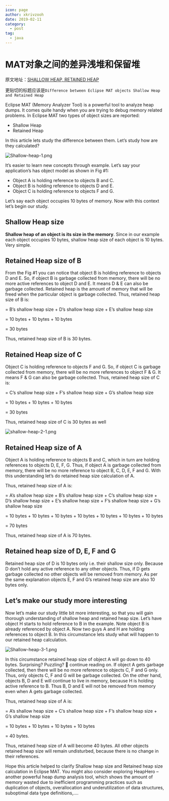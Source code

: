 ```yaml
---
icon: page
author: xkrivzooh
date: 2019-02-11
category:
  - post
tag:
  - java
---
```


# MAT对象之间的差异浅堆和保留堆

原文地址：[SHALLOW HEAP, RETAINED HEAP](https://blog.gceasy.io/2019/01/03/shallow-heap-retained-heap/)

更贴切的标题应该是`Difference between Eclipse MAT objects Shallow Heap and Retained Heap`

Eclipse MAT (Memory Analyzer Tool) is a powerful tool to analyze heap dumps. It comes quite handy when you are trying to debug memory related problems. In Eclipse MAT two types of object sizes are reported:

- Shallow Heap
- Retained Heap

In this article lets study the difference between them. Let’s study how are they calculated?

![Shallow-heap-1.png](http://wenchao.ren/img/2020/11/Shallow-heap-1.png)

It’s easier to learn new concepts through example. Let’s say your application’s has object model as shown in Fig #1:

- Object A is holding reference to objects B and C.
- Object B is holding reference to objects D and E.
- Object C is holding reference to objects F and G.
 
Let’s say each object occupies 10 bytes of memory. Now with this context let’s begin our study.

## Shallow Heap size

**Shallow heap of an object is its size in the memory**. Since in our example each object occupies 10 bytes, shallow heap size of each object is 10 bytes. Very simple.

## Retained Heap size of B

From the Fig #1 you can notice that object B is holding reference to objects D and E. So, if object B is garbage collected from memory, there will be no more active references to object D and E. It means D & E can also be garbage collected. Retained heap is the amount of memory that will be freed when the particular object is garbage collected. Thus, retained heap size of B is:

= B’s shallow heap size + D’s shallow heap size + E’s shallow heap size

= 10 bytes + 10 bytes + 10 bytes

= 30 bytes

Thus, retained heap size of B is 30 bytes.


## Retained Heap size of C

Object C is holding reference to objects F and G. So, if object C is garbage collected from memory, there will be no more references to object F & G. It means F & G can also be garbage collected. Thus, retained heap size of C is:

= C’s shallow heap size + F’s shallow heap size + G’s shallow heap size

= 10 bytes + 10 bytes + 10 bytes

= 30 bytes

Thus, retained heap size of C is 30 bytes as well

![shallow-heap-2-1.png](http://wenchao.ren/img/2020/11/shallow-heap-2-1.png)

## Retained Heap size of A

Object A is holding reference to objects B and C, which in turn are holding references to objects D, E, F, G. Thus, if object A is garbage collected from memory, there will be no more reference to object B, C, D, E, F and G. With this understanding let’s do retained heap size calculation of A.

Thus, retained heap size of A is:

= A’s shallow heap size + B’s shallow heap size + C’s shallow heap size + D’s shallow heap size + E’s shallow heap size + F’s shallow heap size + G’s shallow heap size

= 10 bytes + 10 bytes + 10 bytes + 10 bytes + 10 bytes + 10 bytes + 10 bytes

= 70 bytes

Thus, retained heap size of A is 70 bytes.

## Retained heap size of D, E, F and G

Retained heap size of D is 10 bytes only i.e. their shallow size only. Because D don’t hold any active reference to any other objects. Thus, if D gets garbage collected no other objects will be removed from memory. As per the same explanation objects E, F and G’s retained heap size are also 10 bytes only.

## Let’s make our study more interesting

Now let’s make our study little bit more interesting, so that you will gain thorough understanding of shallow heap and retained heap size. Let’s have object H starts to hold reference to B in the example. Note object B is already referenced by object A. Now two guys A and H are holding references to object B. In this circumstance lets study what will happen to our retained heap calculation.

![Shallow-heap-3-1.png](http://wenchao.ren/img/2020/11/Shallow-heap-3-1.png)

In this circumstance retained heap size of object A will go down to 40 bytes. Surprising? Puzzling? 🙂 continue reading on. If object A gets garbage collected, then there will be no more reference to objects C, F and G only. Thus, only objects C, F and G will be garbage collected. On the other hand, objects B, D and E will continue to live in memory, because H is holding active reference to B. Thus B, D and E will not be removed from memory even when A gets garbage collected.

Thus, retained heap size of A is:

= A’s shallow heap size + C’s shallow heap size + F’s shallow heap size + G’s shallow heap size

= 10 bytes + 10 bytes + 10 bytes + 10 bytes

= 40 bytes.

Thus, retained heap size of A will become 40 bytes. All other objects retained heap size will remain undisturbed, because there is no change in their references.

Hope this article helped to clarify Shallow heap size and Retained heap size calculation in Eclipse MAT. You might also consider exploring HeapHero – another powerful heap dump analysis tool, which shows the amount of memory wasted due to inefficient programming practices such as duplication of objects, overallocation and underutilization of data structures, suboptimal data type definitions,….


<!-- @include: ../scaffolds/post_footer.md -->

